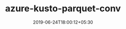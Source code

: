 ---
title: "azure-kusto-parquet-conv"
date: 2019-06-24T18:00:12+05:30
type: "organisations"
org_name: "Microsoft Azure"
repo_desc: "azure-kusto-parquet-conv"
repo_link: https://github.com/Azure/azure-kusto-parquet-conv
---